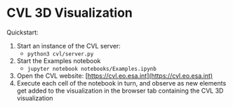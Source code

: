 # CVL 3D Visualization

Quickstart:

1. Start an instance of the CVL server:
	- `python3 cvl/server.py`
2. Start the Examples notebook
	- ```jupyter notebook notebooks/Examples.ipynb```
3. Open the CVL website: [https://cvl.eo.esa.int](https://cvl.eo.esa.int)
4. Execute each cell of the notebook in turn, and observe as new elements get added to the visualization in the browser tab containing the CVL 3D visualization


